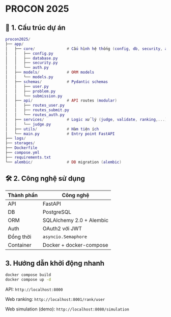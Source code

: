 # PROCON 2025

## 🧱 1. Cấu trúc dự án
```lua
procon2025/
├── app/
│   ├── core/              # Cấu hình hệ thống (config, db, security, auth)
│   │   ├── config.py
│   │   ├── database.py
│   │   ├── security.py
│   │   └── auth.py
│   ├── models/            # ORM models
│   │   └── models.py
│   ├── schemas/           # Pydantic schemas
│   │   ├── user.py
│   │   ├── problem.py
│   │   └── submission.py
│   ├── api/               # API routes (modular)
│   │   ├── routes_user.py
│   │   ├── routes_submit.py
│   │   └── routes_auth.py
│   ├── services/          # Logic xử lý (judge, validate, ranking,...)
│   │   └── judge.py
│   ├── utils/             # Hàm tiện ích
│   └── main.py            # Entry point FastAPI
├── logs/
├── storages/
├── Dockerfile
├── compose.yml
├── requirements.txt
└── alembic/               # DB migration (alembic)
```

## 🛠️ 2. Công nghệ sử dụng
| Thành phần | Công nghệ                |
| ---------- | ------------------------ |
| API        | FastAPI                  |
| DB         | PostgreSQL               |
| ORM        | SQLAlchemy 2.0 + Alembic |
| Auth       | OAuth2 với JWT           |
| Đồng thời  | `asyncio.Semaphore`      |
| Container  | Docker + docker-compose  |

## 3. Hướng dẫn khởi động nhanh

```bash
docker compose build
docker compose up -d
```

API: `http://localhost:8000`

Web ranking: `http://localhost:8001/rank/user`

Web simulation (demo): `http://localhost:8080/simulation`

